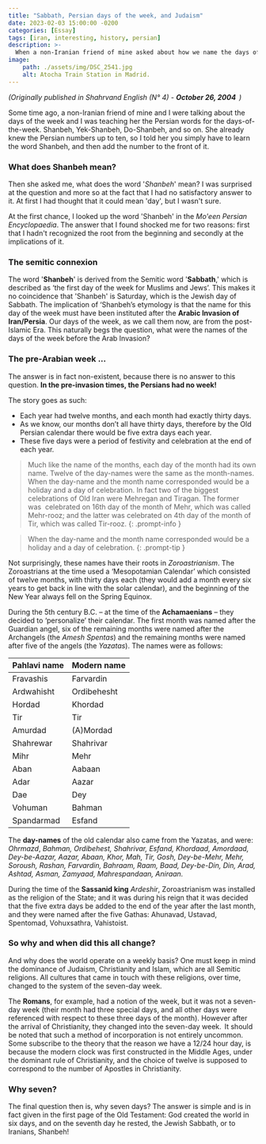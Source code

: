 ```yaml
---
title: "Sabbath, Persian days of the week, and Judaism"
date: 2023-02-03 15:00:00 -0200
categories: [Essay]
tags: [iran, interesting, history, persian] 
description: >-
  When a non-Iranian friend of mine asked about how we name the days of the week in persian, i had to investigate!   
image: 
    path: ./assets/img/DSC_2541.jpg
    alt: Atocha Train Station in Madrid.
---
```

*(Originally published in Shahrvand English (N° 4) - **October 26, 2004**  )*

Some time ago, a non-Iranian friend of mine and I were talking about the days of the week and I was teaching her the Persian words for the days-of-the-week. Shanbeh, Yek-Shanbeh, Do-Shanbeh, and so on. She already knew the Persian numbers up to ten, so I told her you simply have to learn the word Shanbeh, and then add the number to the front of it.  

### What does Shanbeh mean?
Then she asked me, what does the word '*Shanbeh*' mean? I was surprised at the question and more so at the fact that I had no satisfactory answer to it. At first I had thought that it could mean 'day', but I wasn't sure.  

At the first chance, I looked up the word 'Shanbeh' in the *Mo'een Persian Encyclopaedia*. The answer that I found shocked me for two reasons: first that I hadn't recognized the root from the beginning and secondly at the implications of it.

### The semitic connexion
The word '**Shanbeh**' is derived from the Semitic word '**Sabbath**,' which is described as ‘the first day of the week for Muslims and Jews’. This makes it no coincidence that 'Shanbeh' is Saturday, which is the Jewish day of Sabbath. The implication of ‘Shanbeh’s etymology is that the name for this day of the week must have been instituted after the **Arabic Invasion of Iran/Persia**. Our days of the week, as we call them now, are from the post-Islamic Era. This naturally begs the question, what were the names of the days of the week before the Arab Invasion? 

### The pre-Arabian week ... 
The answer is in fact non-existent, because there is no answer to this question. **In the pre-invasion times, the Persians had no week!** 

The story goes as such: 
- Each year had twelve months, and each month had exactly thirty days. 
- As we know, our months don’t all have thirty days, therefore by the Old Persian calendar there would be five extra days each year. 
- These five days were a period of festivity and celebration at the end of each year.  

> Much like the name of the months, each day of the month had its own name. Twelve of the day-names were the same as the month-names. When the day-name and the month name corresponded would be a holiday and a day of celebration. 
In fact two of the biggest celebrations of Old Iran were Mehregan and Tiragan. The former was  celebrated on 16th day of the month of Mehr, which was called Mehr-rooz; and the latter was celebrated on 4th day of the month of Tir, which was called Tir-rooz. 
{: .prompt-info } 

> When the day-name and the month name corresponded would be a holiday and a day of celebration. 
{: .prompt-tip }

Not surprisingly, these names have their roots in *Zoroastrianism*. The Zoroastrians at the time used a ‘Mesopotamian Calendar’ which consisted of twelve months, with thirty days each (they would add a month every six years to get back in line with the solar calendar), and the beginning of the New Year always fell on the Spring Equinox. 

During the 5th century B.C. – at the time of the **Achamaenians** – they decided to ‘personalize’ their calendar. The first month was named after the Guardian angel, six of the remaining months were named after the Archangels (the *Amesh Spentas*) and the remaining months were named after five of the angels (the *Yazatas*). The names were as follows: 



| Pahlavi name | Modern name |
| ------------ | ----------- |
| Fravashis    | Farvardin   |
| Ardwahisht   | Ordibehesht |
| Hordad       | Khordad     |
| Tir          | Tir         |
| Amurdad      | (A)Mordad   |
| Shahrewar    | Shahrivar   |
| Mihr         | Mehr        |
| Aban         | Aabaan      |
| Adar         | Aazar       |
| Dae          | Dey         |
| Vohuman      | Bahman      |
| Spandarmad   | Esfand      |

The **day-names** of the old calendar also came from the Yazatas, and were: *Ohrmazd*, *Bahman, Ordibehest, Shahrivar, Esfand, Khordaad, Amordaad, Dey-be-Aazar, Aazar, Abaan, Khor, Mah, Tir, Gosh, Dey-be-Mehr, Mehr, Soroush, Rashan, Farvardin, Bahraam, Raam, Baad, Dey-be-Din, Din, Arad, Ashtad, Asman, Zamyaad, Mahrespandaan, Aniraan.* 

During the time of the **Sassanid king** *Ardeshir*, Zoroastrianism was installed as the religion of the State; and it was during his reign that it was decided that the five extra days be added to the end of the year after the last month, and they were named after the five Gathas: Ahunavad, Ustavad, Spentomad, Vohuxsathra, Vahistoist. 

### So why and when did this all change? 
And why does the world operate on a weekly basis? One must keep in mind the dominance of Judaism, Christianity and Islam, which are all Semitic religions. All cultures that came in touch with these religions, over time, changed to the system of the seven-day week.  

The **Romans**, for example, had a notion of the week, but it was not a seven-day week (their month had three special days, and all other days were referenced with respect to these three days of the month). However after the arrival of Christianity, they changed into the seven-day week.  It should be noted that such a method of incorporation is not entirely uncommon.  Some subscribe to the theory that the reason we have a 12/24 hour day, is because the modern clock was first constructed in the Middle Ages, under the dominant rule of Christianity, and the choice of twelve is supposed to correspond to the number of Apostles in Christianity.  

### Why seven?
The final question then is, why seven days? The answer is simple and is in fact given in the first page of the Old Testament: God created the world in six days, and on the seventh day he rested, the Jewish Sabbath, or to Iranians, Shanbeh!
